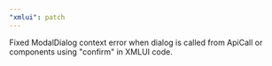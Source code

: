 ```yaml
---
"xmlui": patch
---
```


Fixed ModalDialog context error when dialog is called from ApiCall or components using "confirm" in XMLUI code.
